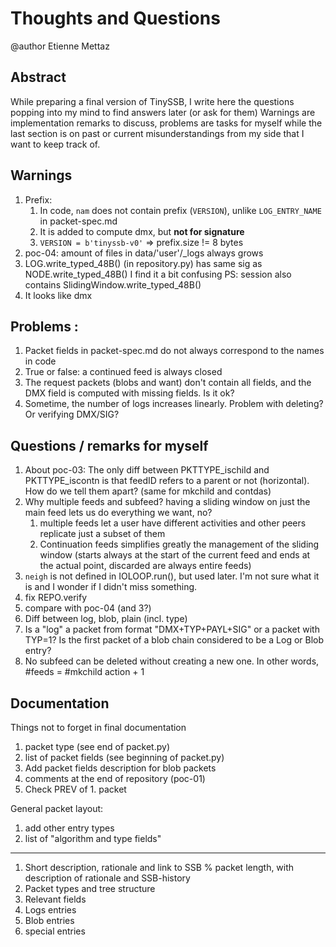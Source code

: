# Thoughts and Questions

@author Etienne Mettaz

## Abstract

While preparing a final version of TinySSB, I write here the questions popping
into my mind to find answers later (or ask for them)
Warnings are implementation remarks to discuss, problems are tasks for myself
while the last section is on past or current misunderstandings from my side that
I want to keep track of.

## Warnings

1. Prefix:
    1. In code, `nam` does not contain prefix (`VERSION`),
       unlike `LOG_ENTRY_NAME` in packet-spec.md
    2. It is added to compute dmx, but **not for signature**
    3. `VERSION = b'tinyssb-v0'` => prefix.size != 8 bytes
2. poc-04: amount of files in data/'user'/_logs always grows
3. LOG.write_typed_48B() (in repository.py) has same sig as
   NODE.write_typed_48B()
   I find it a bit confusing PS: session also contains
   SlidingWindow.write_typed_48B()
4. It looks like dmx

## Problems :

1. Packet fields in packet-spec.md do not always correspond to the names in code
2. True or false: a continued feed is always closed
3. The request packets (blobs and want) don't contain all fields, and the DMX
   field is computed with missing fields. Is it ok?
4. Sometime, the number of logs increases linearly. Problem with deleting? Or
   verifying DMX/SIG?

## Questions / remarks for myself

1. About poc-03: The only diff between PKTTYPE_ischild and PKTTYPE_iscontn is
   that feedID refers to a parent or not (horizontal). How do we tell them
   apart?
   (same for mkchild and contdas)
2. Why multiple feeds and subfeed? having a sliding window on just the main feed
   lets us do everything we want, no?
    1. multiple feeds let a user have different activities and other peers
       replicate just a subset of them
    2. Continuation feeds simplifies greatly the management of the sliding
       window
       (starts always at the start of the current feed and ends at the actual
       point, discarded are always entire feeds)
3. `neigh` is not defined in IOLOOP.run(), but used later. I'm not sure what it
   is and I wonder if I didn't miss something.
4. fix REPO.verify
5. compare with poc-04 (and 3?)
6. Diff between log, blob, plain (incl. type)
7. Is a "log" a packet from format "DMX+TYP+PAYL+SIG" or a packet with TYP=1? Is
   the first packet of a blob chain considered to be a Log or Blob entry?
8. No subfeed can be deleted without creating a new one. In other words, #feeds
   = #mkchild action + 1

## Documentation

Things not to forget in final documentation

1. packet type (see end of packet.py)
2. list of packet fields (see beginning of packet.py)
3. Add packet fields description for blob packets
4. comments at the end of repository (poc-01)
5. Check PREV of 1. packet

General packet layout:

1. add other entry types
2. list of "algorithm and type fields"

___

1. Short description, rationale and link to SSB % packet length, with
   description of rationale and SSB-history
2. Packet types and tree structure
3. Relevant fields
4. Logs entries
5. Blob entries
6. special entries
